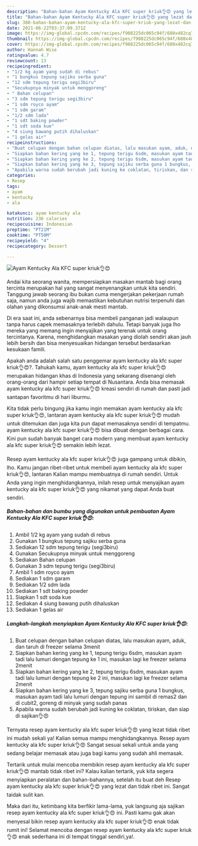 ```yaml
---
description: "Bahan-bahan Ayam Kentucky Ala KFC super kriuk👌😍 yang lezat dan Mudah Dibuat"
title: "Bahan-bahan Ayam Kentucky Ala KFC super kriuk👌😍 yang lezat dan Mudah Dibuat"
slug: 380-bahan-bahan-ayam-kentucky-ala-kfc-super-kriuk-yang-lezat-dan-mudah-dibuat
date: 2021-06-22T03:37:09.371Z
image: https://img-global.cpcdn.com/recipes/f908225dc065c94f/680x482cq70/ayam-kentucky-ala-kfc-super-kriuk👌😍-foto-resep-utama.jpg
thumbnail: https://img-global.cpcdn.com/recipes/f908225dc065c94f/680x482cq70/ayam-kentucky-ala-kfc-super-kriuk👌😍-foto-resep-utama.jpg
cover: https://img-global.cpcdn.com/recipes/f908225dc065c94f/680x482cq70/ayam-kentucky-ala-kfc-super-kriuk👌😍-foto-resep-utama.jpg
author: Hannah Wise
ratingvalue: 4.7
reviewcount: 13
recipeingredient:
- "1/2 kg ayam yang sudah di rebus"
- "1 bungkus tepung sajiku serba guna"
- "12 sdm tepung terigu segi3biru"
- "Secukupnya minyak untuk menggoreng"
- " Bahan celupan"
- "3 sdm tepung terigu segi3biru"
- "1 sdm royco ayam"
- "1 sdm garam"
- "1/2 sdm lada"
- "1 sdt baking powder"
- "1 sdt soda kue"
- "4 siung bawang putih dihaluskan"
- "1 gelas air"
recipeinstructions:
- "Buat celupan dengan bahan celupan diatas, lalu masukan ayam, aduk, dan taruh di freezer selama 3menit"
- "Siapkan bahan kering yang ke 1, tepung terigu 6sdm, masukan ayam tadi lalu lumuri dengan tepung ke 1 ini, masukan lagi ke freezer selama 2menit"
- "Siapkan bahan kering yang ke 2, tepung terigu 6sdm, masukan ayam tadi lalu lumuri dengan tepung ke 2 ini, masukan lagi ke freezer selama 2menit"
- "Siapkan bahan kering yang ke 3, tepung sajiku serba guna 1 bungkus, masukan ayam tadi lalu lumuri dengan tepung ini sambil di remas2 dan di cubit2, goreng di minyak yang sudah panas"
- "Apabila warna sudah berubah jadi kuning ke coklatan, tiriskan, dan siap di sajikan👌😍"
categories:
- Resep
tags:
- ayam
- kentucky
- ala

katakunci: ayam kentucky ala 
nutrition: 236 calories
recipecuisine: Indonesian
preptime: "PT21M"
cooktime: "PT50M"
recipeyield: "4"
recipecategory: Dessert

---
```



![Ayam Kentucky Ala KFC super kriuk👌😍](https://img-global.cpcdn.com/recipes/f908225dc065c94f/680x482cq70/ayam-kentucky-ala-kfc-super-kriuk👌😍-foto-resep-utama.jpg)

Andai kita seorang wanita, mempersiapkan masakan mantab bagi orang tercinta merupakan hal yang sangat menyenangkan untuk kita sendiri. Tanggung jawab seorang ibu bukan cuma mengerjakan pekerjaan rumah saja, namun anda juga wajib memastikan kebutuhan nutrisi terpenuhi dan olahan yang dikonsumsi anak-anak mesti mantab.

Di era  saat ini, anda sebenarnya bisa membeli panganan jadi walaupun tanpa harus capek memasaknya terlebih dahulu. Tetapi banyak juga lho mereka yang memang ingin menyajikan yang terenak untuk orang tercintanya. Karena, menghidangkan masakan yang diolah sendiri akan jauh lebih bersih dan bisa menyesuaikan hidangan tersebut berdasarkan kesukaan famili. 



Apakah anda adalah salah satu penggemar ayam kentucky ala kfc super kriuk👌😍?. Tahukah kamu, ayam kentucky ala kfc super kriuk👌😍 merupakan hidangan khas di Indonesia yang sekarang disenangi oleh orang-orang dari hampir setiap tempat di Nusantara. Anda bisa memasak ayam kentucky ala kfc super kriuk👌😍 kreasi sendiri di rumah dan pasti jadi santapan favoritmu di hari liburmu.

Kita tidak perlu bingung jika kamu ingin memakan ayam kentucky ala kfc super kriuk👌😍, lantaran ayam kentucky ala kfc super kriuk👌😍 mudah untuk ditemukan dan juga kita pun dapat memasaknya sendiri di tempatmu. ayam kentucky ala kfc super kriuk👌😍 bisa dibuat dengan berbagai cara. Kini pun sudah banyak banget cara modern yang membuat ayam kentucky ala kfc super kriuk👌😍 semakin lebih lezat.

Resep ayam kentucky ala kfc super kriuk👌😍 juga gampang untuk dibikin, lho. Kamu jangan ribet-ribet untuk membeli ayam kentucky ala kfc super kriuk👌😍, lantaran Kalian mampu membuatnya di rumah sendiri. Untuk Anda yang ingin menghidangkannya, inilah resep untuk menyajikan ayam kentucky ala kfc super kriuk👌😍 yang nikamat yang dapat Anda buat sendiri.

<!--inarticleads1-->

##### Bahan-bahan dan bumbu yang digunakan untuk pembuatan Ayam Kentucky Ala KFC super kriuk👌😍:

1. Ambil 1/2 kg ayam yang sudah di rebus
1. Gunakan 1 bungkus tepung sajiku serba guna
1. Sediakan 12 sdm tepung terigu (segi3biru)
1. Gunakan Secukupnya minyak untuk menggoreng
1. Sediakan  Bahan celupan
1. Gunakan 3 sdm tepung terigu (segi3biru)
1. Ambil 1 sdm royco ayam
1. Sediakan 1 sdm garam
1. Sediakan 1/2 sdm lada
1. Sediakan 1 sdt baking powder
1. Siapkan 1 sdt soda kue
1. Sediakan 4 siung bawang putih dihaluskan
1. Sediakan 1 gelas air




<!--inarticleads2-->

##### Langkah-langkah menyiapkan Ayam Kentucky Ala KFC super kriuk👌😍:

1. Buat celupan dengan bahan celupan diatas, lalu masukan ayam, aduk, dan taruh di freezer selama 3menit
1. Siapkan bahan kering yang ke 1, tepung terigu 6sdm, masukan ayam tadi lalu lumuri dengan tepung ke 1 ini, masukan lagi ke freezer selama 2menit
1. Siapkan bahan kering yang ke 2, tepung terigu 6sdm, masukan ayam tadi lalu lumuri dengan tepung ke 2 ini, masukan lagi ke freezer selama 2menit
1. Siapkan bahan kering yang ke 3, tepung sajiku serba guna 1 bungkus, masukan ayam tadi lalu lumuri dengan tepung ini sambil di remas2 dan di cubit2, goreng di minyak yang sudah panas
1. Apabila warna sudah berubah jadi kuning ke coklatan, tiriskan, dan siap di sajikan👌😍




Ternyata resep ayam kentucky ala kfc super kriuk👌😍 yang lezat tidak ribet ini mudah sekali ya! Kalian semua mampu menghidangkannya. Resep ayam kentucky ala kfc super kriuk👌😍 Sangat sesuai sekali untuk anda yang sedang belajar memasak atau juga bagi kamu yang sudah ahli memasak.

Tertarik untuk mulai mencoba membikin resep ayam kentucky ala kfc super kriuk👌😍 mantab tidak ribet ini? Kalau kalian tertarik, yuk kita segera menyiapkan peralatan dan bahan-bahannya, setelah itu buat deh Resep ayam kentucky ala kfc super kriuk👌😍 yang lezat dan tidak ribet ini. Sangat taidak sulit kan. 

Maka dari itu, ketimbang kita berfikir lama-lama, yuk langsung aja sajikan resep ayam kentucky ala kfc super kriuk👌😍 ini. Pasti kamu gak akan menyesal bikin resep ayam kentucky ala kfc super kriuk👌😍 enak tidak rumit ini! Selamat mencoba dengan resep ayam kentucky ala kfc super kriuk👌😍 enak sederhana ini di tempat tinggal sendiri,ya!.

